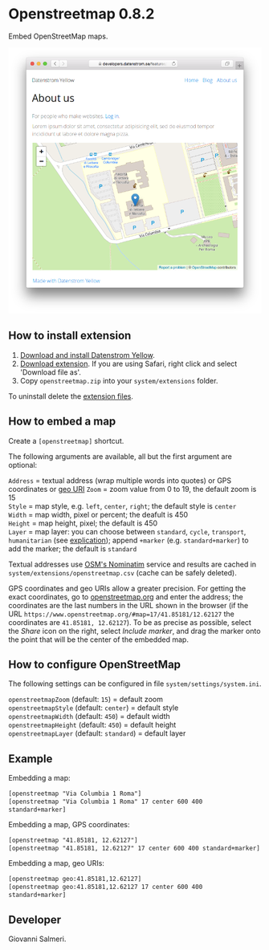 Openstreetmap 0.8.2
================
Embed OpenStreetMap maps.

<p align="center"><img src="openstreetmap-screenshot.png?raw=true" alt="Screenshot"></p>

## How to install extension

1. [Download and install Datenstrom Yellow](https://github.com/datenstrom/yellow/).
2. [Download extension](../../archive/master.zip). If you are using Safari, right click and select 'Download file as'.
3. Copy `openstreetmap.zip` into your `system/extensions` folder.

To uninstall delete the [extension files](extension.ini).

## How to embed a map

Create a `[openstreetmap]` shortcut.

The following arguments are available, all but the first argument are optional:

`Address` = textual address (wrap multiple words into quotes) or GPS coordinates or [geo URI](https://en.wikipedia.org/wiki/Geo_URI_scheme)
`Zoom` = zoom value from 0 to 19, the default zoom is 15  
`Style` = map style, e.g. `left`, `center`, `right`; the default style is `center`  
`Width` = map width, pixel or percent; the deafult is 450  
`Height` = map height, pixel; the default is 450  
`Layer` = map layer: you can choose between `standard`, `cycle`, `transport`, `humanitarian` (see [explication](https://wiki.openstreetmap.org/wiki/Browsing#Layers)); append `+marker` (e.g. `standard+marker`) to add the marker; the default is `standard`  

Textual addresses use [OSM's Nominatim](https://wiki.openstreetmap.org/wiki/Nominatim) service and results are cached in `system/extensions/openstreetmap.csv` (cache can be safely deleted).

GPS coordinates and geo URIs allow a greater precision. For getting the exact coordinates, go to [openstreetmap.org](https://www.openstreetmap.org/) and enter the address; the coordinates are the last numbers in the URL shown in the browser (if the URL `https://www.openstreetmap.org/#map=17/41.85181/12.62127` the coordinates are `41.85181, 12.62127`). To be as precise as possible, select the *Share* icon on the right, select *Include marker*, and drag the marker onto the point that will be the center of the embedded map.

## How to configure OpenStreetMap

The following settings can be configured in file `system/settings/system.ini`.

`openstreetmapZoom` (default:  `15`) = default zoom  
`openstreetmapStyle` (default:  `center`) = default style  
`openstreetmapWidth` (default:  `450`) = default width  
`openstreetmapHeight` (default:  `450`) = default height  
`openstreetmapLayer` (default:  `standard`) = default layer  

## Example

Embedding a map:

    [openstreetmap "Via Columbia 1 Roma"]
    [openstreetmap "Via Columbia 1 Roma" 17 center 600 400 standard+marker]

Embedding a map, GPS coordinates:

    [openstreetmap "41.85181, 12.62127"]
    [openstreetmap "41.85181, 12.62127" 17 center 600 400 standard+marker]

Embedding a map, geo URIs:

    [openstreetmap geo:41.85181,12.62127]
    [openstreetmap geo:41.85181,12.62127 17 center 600 400 standard+marker]


## Developer

Giovanni Salmeri.
